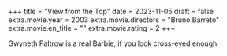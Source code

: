 +++
title = "View from the Top"
date = 2023-11-05
draft = false
extra.movie.year = 2003
extra.movie.directors = "Bruno Barreto"
extra.movie.en_title = ""
extra.movie.rating = 2
+++

Gwyneth Paltrow is a real Barbie, if you look cross-eyed enough.<!-- more -->
